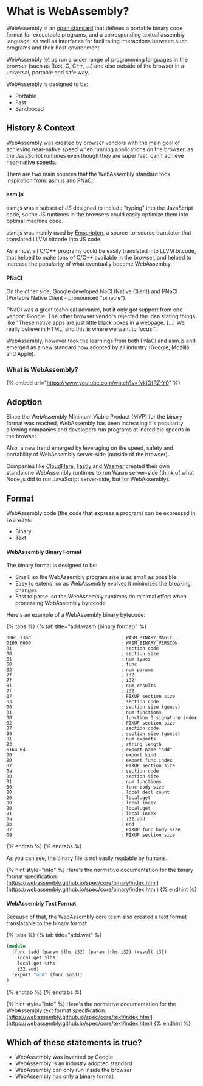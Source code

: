 # What is WebAssembly?

WebAssembly is an [open standard](https://webassembly.org/) that defines a portable binary code format for executable programs, and a corresponding textual assembly language, as well as interfaces for facilitating interactions between such programs and their host environment.

WebAssembly let us run a wider range of programming languages in the browser \(such as Rust, C, C++, ...\) and also outside of the browser in a universal, portable and safe way.

WebAssembly is designed to be:

* Portable
* Fast
* Sandboxed

## History & Context

WebAssembly was created by browser vendors with the main goal of achieving near-native speed when running applications on the browser, as the JavaScript runtimes even though they are super fast, can't achieve near-native speeds.

There are two main sources that the WebAssembly standard took inspiration from: [asm.js](http://asmjs.org/) and [PNaCl](https://developer.chrome.com/native-client).

#### asm.js

asm.js was a subset of JS designed to include "typing" into the JavaScript code, so the JS runtimes in the browsers could easily optimize them into optimal machine code.

asm.js was mainly used by [Emscripten](https://emscripten.org/), a source-to-source translator that translated LLVM bitcode into JS code.

As almost all C/C++ programs could be easily translated into LLVM bitcode, that helped to make tons of C/C++ available in the browser, and helped to increase the popularity of what eventually become WebAssembly.

#### PNaCl

On the other side, Google developed NaCl \(Native Client\) and PNaCl \(Portable Native Client - pronounced "pinacle"\).

PNaCl was a great technical advance, but it only got support from one vendor: Google. The other browser vendors rejected the idea stating things like "These native apps are just little black boxes in a webpage. \[...\] We really believe in HTML, and this is where we want to focus.".

WebAssembly, however took the learnings from both PNaCl and asm.js and emerged as a new standard now adopted by all industry \(Google, Mozilla and Apple\).

### What is WebAssembly?

{% embed url="https://www.youtube.com/watch?v=fvkIQfRZ-Y0" %}

## Adoption

Since the WebAssembly Minimum Viable Product \(MVP\) for the binary format was reached, WebAssembly has been increasing it's popularity allowing companies and developers run programs at incredible speeds in the browser.

Also, a new trend emerged by leveraging on the speed, safety and portability of WebAssembly server-side \(outside of the browser\).

Companies like [CloudFlare](https://www.cloudflare.com/), [Fastly](https://www.fastly.com/) and [Wasmer](https://wasmer.io/) created their own standalone WebAssembly runtimes to run Wasm server-side \(think of what Node.js did to run JavaScript server-side, but for WebAssembly\).

## Format

WebAssembly code \(the code that express a program\) can be expressed in two ways:

* Binary
* Text

#### WebAssembly Binary Format

The binary format is designed to be:

* Small: so the WebAssembly program size is as small as possible
* Easy to extend: so as WebAssembly evolves it minimizes the breaking changes
* Fast to parse: so the WebAssembly runtimes do minimal effort when processing WebAssembly bytecode

Here's an example of a WebAssembly binary bytecode:

{% tabs %}
{% tab title="add.wasm \(binary format\)" %}
```text
0061 736d                                 ; WASM_BINARY_MAGIC
0100 0000                                 ; WASM_BINARY_VERSION
01                                        ; section code
00                                        ; section size
01                                        ; num types
60                                        ; func
02                                        ; num params
7f                                        ; i32
7f                                        ; i32
01                                        ; num results
7f                                        ; i32
07                                        ; FIXUP section size
03                                        ; section code
00                                        ; section size (guess)
01                                        ; num functions
00                                        ; function 0 signature index
02                                        ; FIXUP section size
07                                        ; section code
00                                        ; section size (guess)
01                                        ; num exports
03                                        ; string length
6164 64                                   ; export name "add"
00                                        ; export kind
00                                        ; export func index
07                                        ; FIXUP section size
0a                                        ; section code
00                                        ; section size
01                                        ; num functions
00                                        ; func body size
00                                        ; local decl count
20                                        ; local.get
00                                        ; local index
20                                        ; local.get
01                                        ; local index
6a                                        ; i32.add
0b                                        ; end
07                                        ; FIXUP func body size
09                                        ; FIXUP section size
```
{% endtab %}
{% endtabs %}

As you can see, the binary file is not easily readable by humans.

{% hint style="info" %}
Here's the normative documentation for the binary format specification: [https://webassembly.github.io/spec/core/binary/index.html](https://webassembly.github.io/spec/core/binary/index.html)
{% endhint %}

#### WebAssembly Text Format

Because of that, the WebAssembly core team also created a text format translatable to the binary format:

{% tabs %}
{% tab title="add.wat" %}
```haskell
(module
  (func $add (param $lhs i32) (param $rhs i32) (result i32)
    local.get $lhs
    local.get $rhs
    i32.add)
  (export "add" (func $add))
)
```
{% endtab %}
{% endtabs %}

{% hint style="info" %}
Here's the normative documentation for the WebAssembly text format specification: [https://webassembly.github.io/spec/core/text/index.html](https://webassembly.github.io/spec/core/text/index.html)
{% endhint %}

## **Which of these statements is true?**

* WebAssembly was invented by Google
* WebAssembly is an industry adopted standard
* WebAssembly can only run inside the browser
* WebAssembly has only a binary format


